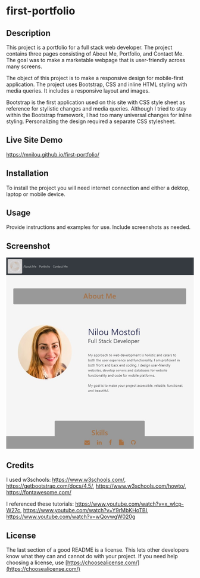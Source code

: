 # first-portfolio

## Description 

This project is a portfolio for a full stack web developer. The project contains three pages consisting of About Me, Portfolio, and Contact Me. The goal was to make a marketable webpage that is user-friendly across many screens.

The object of this project is to make a responsive design for mobile-first application. The project uses Bootstrap, CSS and inline HTML styling with media queries. It includes a responsive layout and images. 

Bootstrap is the first application used on this site with CSS style sheet as reference for stylistic changes and media queries. Although I tried to stay within the Bootstrap framework, I had too many universal changes for inline styling. Personalizing the design required a separate CSS stylesheet.

## Live Site Demo

https://mnilou.github.io/first-portfolio/

## Installation

To install the project you will need internet connection and either a dektop, laptop or mobile device.

## Usage 

Provide instructions and examples for use. Include screenshots as needed. 

## Screenshot
<img src="img\portfolio-screenshot.jpg" alt="portfolio screenshot">

## Credits

I used w3schools: https://www.w3schools.com/, https://getbootstrap.com/docs/4.5/, https://www.w3schools.com/howto/, https://fontawesome.com/  


I referenced these tutorials: https://www.youtube.com/watch?v=x_wlcp-W27c, https://www.youtube.com/watch?v=Y9rMbKHoTBI, https://www.youtube.com/watch?v=wQovwgW020g 


## License

The last section of a good README is a license. This lets other developers know what they can and cannot do with your project. If you need help choosing a license, use [https://choosealicense.com/](https://choosealicense.com/)


